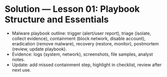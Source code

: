 # Solution — Lesson 01: Playbook Structure and Essentials

- Malware playbook outline: trigger (alert/user report), triage (isolate, collect evidence), containment (block network, disable account), eradication (remove malware), recovery (restore, monitor), postmortem (review, update playbook).
- Evidence: logs (system, network), screenshots, file samples, analyst notes.
- Update: add missed containment step, highlight in checklist, review after next use.

